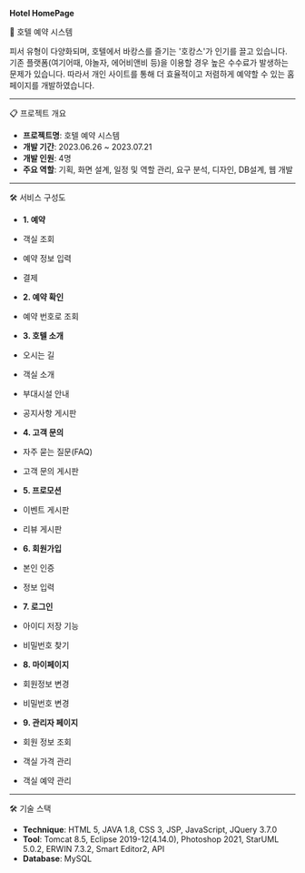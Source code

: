 **Hotel HomePage**

🏨 호텔 예약 시스템

피서 유형이 다양화되며, 호텔에서 바캉스를 즐기는 '호캉스'가 인기를 끌고 있습니다.
기존 플랫폼(여기어때, 야놀자, 에어비앤비 등)을 이용할 경우 높은 수수료가 발생하는 문제가 있습니다.
따라서 개인 사이트를 통해 더 효율적이고 저렴하게 예약할 수 있는 홈페이지를 개발하였습니다.

---

📋 프로젝트 개요

- **프로젝트명**: 호텔 예약 시스템  
- **개발 기간**: 2023.06.26 ~ 2023.07.21 
- **개발 인원**: 4명
- **주요 역할**: 기획, 화면 설계, 일정 및 역할 관리, 요구 분석, 디자인, DB설계, 웹 개발

---

🛠️ 서비스 구성도

- **1. 예약**
- 객실 조회
- 예약 정보 입력
- 결제

- **2. 예약 확인**
- 예약 번호로 조회
  
- **3. 호텔 소개**
- 오시는 길
- 객실 소개
- 부대시설 안내
- 공지사항 게시판
  
- **4. 고객 문의**
- 자주 묻는 질문(FAQ)
- 고객 문의 게시판
  
- **5. 프로모션**
- 이벤트 게시판
- 리뷰 게시판
  
- **6. 회원가입**
- 본인 인증
- 정보 입력
  
- **7. 로그인**
- 아이디 저장 기능
- 비밀번호 찾기
  
- **8. 마이페이지**
- 회원정보 변경
- 비밀번호 변경
  
- **9. 관리자 페이지**
- 회원 정보 조회
- 객실 가격 관리
- 객실 예약 관리

---

🛠️ 기술 스택

- **Technique**: HTML 5, JAVA 1.8, CSS 3, JSP, JavaScript, JQuery 3.7.0
- **Tool**: Tomcat 8.5, Eclipse 2019-12(4.14.0), Photoshop 2021, StarUML 5.0.2, ERWIN 7.3.2, Smart Editor2, API
- **Database**: MySQL

